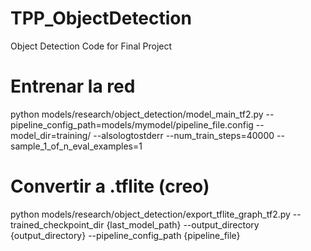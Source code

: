 # TPP_ObjectDetection
Object Detection Code for Final Project

# Entrenar la red

python models/research/object_detection/model_main_tf2.py --pipeline_config_path=models/mymodel/pipeline_file.config --model_dir=training/ --alsologtostderr --num_train_steps=40000 --sample_1_of_n_eval_examples=1

# Convertir a .tflite (creo)

python models/research/object_detection/export_tflite_graph_tf2.py --trained_checkpoint_dir {last_model_path} --output_directory {output_directory} --pipeline_config_path {pipeline_file}